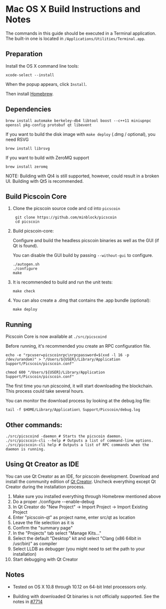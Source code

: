 Mac OS X Build Instructions and Notes
====================================
The commands in this guide should be executed in a Terminal application.
The built-in one is located in `/Applications/Utilities/Terminal.app`.

Preparation
-----------
Install the OS X command line tools:

`xcode-select --install`

When the popup appears, click `Install`.

Then install [Homebrew](https://brew.sh).

Dependencies
----------------------

    brew install automake berkeley-db4 libtool boost --c++11 miniupnpc openssl pkg-config protobuf qt libevent

If you want to build the disk image with `make deploy` (.dmg / optional), you need RSVG

    brew install librsvg

If you want to build with ZeroMQ support
    
    brew install zeromq

NOTE: Building with Qt4 is still supported, however, could result in a broken UI. Building with Qt5 is recommended.

Build Picscoin Core
------------------------

1. Clone the picscoin source code and cd into `picscoin`

        git clone https://github.com/minblock/picscoin
        cd picscoin

2.  Build picscoin-core:

    Configure and build the headless picscoin binaries as well as the GUI (if Qt is found).

    You can disable the GUI build by passing `--without-gui` to configure.

        ./autogen.sh
        ./configure
        make

3.  It is recommended to build and run the unit tests:

        make check

4.  You can also create a .dmg that contains the .app bundle (optional):

        make deploy

Running
-------

Picscoin Core is now available at `./src/picscoind`

Before running, it's recommended you create an RPC configuration file.

    echo -e "rpcuser=picscoinrpc\nrpcpassword=$(xxd -l 16 -p /dev/urandom)" > "/Users/${USER}/Library/Application Support/Picscoin/picscoin.conf"

    chmod 600 "/Users/${USER}/Library/Application Support/Picscoin/picscoin.conf"

The first time you run picscoind, it will start downloading the blockchain. This process could take several hours.

You can monitor the download process by looking at the debug.log file:

    tail -f $HOME/Library/Application\ Support/Picscoin/debug.log

Other commands:
-------

    ./src/picscoind -daemon # Starts the picscoin daemon.
    ./src/picscoin-cli --help # Outputs a list of command-line options.
    ./src/picscoin-cli help # Outputs a list of RPC commands when the daemon is running.

Using Qt Creator as IDE
------------------------
You can use Qt Creator as an IDE, for picscoin development.
Download and install the community edition of [Qt Creator](https://www.qt.io/download/).
Uncheck everything except Qt Creator during the installation process.

1. Make sure you installed everything through Homebrew mentioned above
2. Do a proper ./configure --enable-debug
3. In Qt Creator do "New Project" -> Import Project -> Import Existing Project
4. Enter "picscoin-qt" as project name, enter src/qt as location
5. Leave the file selection as it is
6. Confirm the "summary page"
7. In the "Projects" tab select "Manage Kits..."
8. Select the default "Desktop" kit and select "Clang (x86 64bit in /usr/bin)" as compiler
9. Select LLDB as debugger (you might need to set the path to your installation)
10. Start debugging with Qt Creator

Notes
-----

* Tested on OS X 10.8 through 10.12 on 64-bit Intel processors only.

* Building with downloaded Qt binaries is not officially supported. See the notes in [#7714](https://github.com/bitcoin/bitcoin/issues/7714)
